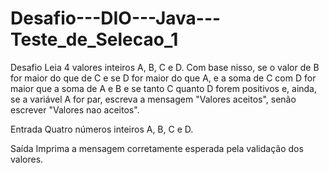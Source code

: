 # Desafio---DIO---Java---Teste_de_Selecao_1
Desafio Leia 4 valores inteiros A, B, C e D. Com base nisso, se o valor de B for maior do que de C e se D for maior do que A, e a soma de C com D for maior que a soma de A e B e se tanto C quanto D forem positivos e, ainda, se a variável A for par, escreva a mensagem "Valores aceitos", senão escrever "Valores nao aceitos". 

Entrada Quatro números inteiros A, B, C e D. 

Saída Imprima a mensagem corretamente esperada pela validação dos valores.
